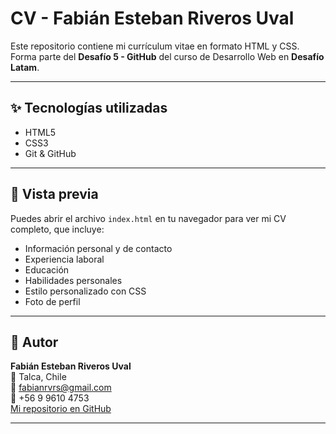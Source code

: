# CV - Fabián Esteban Riveros Uval

Este repositorio contiene mi currículum vitae en formato HTML y CSS.  
Forma parte del **Desafío 5 - GitHub** del curso de Desarrollo Web en **Desafío Latam**.

---

## ✨ Tecnologías utilizadas

- HTML5
- CSS3
- Git & GitHub

---

## 📸 Vista previa

Puedes abrir el archivo `index.html` en tu navegador para ver mi CV completo, que incluye:

- Información personal y de contacto
- Experiencia laboral
- Educación
- Habilidades personales
- Estilo personalizado con CSS
- Foto de perfil

---

## 👤 Autor

**Fabián Esteban Riveros Uval**  
📍 Talca, Chile  
📧 [fabianrvrs@gmail.com](mailto:fabianrvrs@gmail.com)  
📱 +56 9 9610 4753  
[Mi repositorio en GitHub](https://github.com/Fabianrv95/fdsw-github)

---

